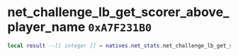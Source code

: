 # net_challenge_lb_get_scorer_above_player_name `0xA7F231B0`

```lua
local result --[[ integer ]] = natives.net_stats.net_challenge_lb_get_scorer_above_player_name()
```